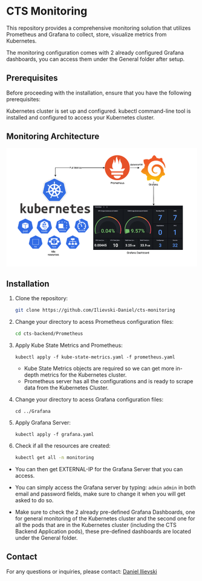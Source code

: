 # CTS Monitoring

This repository provides a comprehensive monitoring solution that utilizes Prometheus and Grafana to collect, store, visualize metrics from Kubernetes.

The monitoring configuration comes with 2 already configured Grafana dashboards, you can access them under the General folder after setup.

## Prerequisites

Before proceeding with the installation, ensure that you have the following prerequisites:

Kubernetes cluster is set up and configured.
kubectl command-line tool is installed and configured to access your Kubernetes cluster.

## Monitoring Architecture

![Monitoring Design](./Images/monitoring.png?raw=true)

## Installation

1. Clone the repository:

   ```bash
   git clone https://github.com/Ilievski-Daniel/cts-monitoring
   ```

2. Change your directory to acess Prometheus configuration files:

   ```bash
   cd cts-backend/Prometheus
   ```

3. Apply Kube State Metrics and Prometheus:

    ```
    kubectl apply -f kube-state-metrics.yaml -f prometheus.yaml
    ```

    - Kube State Metrics objects are required so we can get more in-depth metrics for the Kubernetes cluster.
    - Prometheus server has all the configurations and is ready to scrape data from the Kubernetes Cluster.

4. Change your directory to acess Grafana configuration files:

    ```
    cd ../Grafana
    ```

5. Apply Grafana Server:

    ```
    kubectl apply -f grafana.yaml
    ```

6. Check if all the resources are created:

    ```sh
    kubectl get all -n monitoring
    ```

- You can then get EXTERNAL-IP for the Grafana Server that you can access.

- You can simply access the Grafana server by typing: ```admin``` ```admin``` in both email and password fields, make sure to change it when you will get asked to do so.

- Make sure to check the 2 already pre-defined Grafana Dashboards, one for general monitoring of the Kubernetes cluster and the second one for all the pods that are in the Kubernetes cluster (including the CTS Backend Application pods), these pre-defined dashboards are located under the General folder.

## Contact
For any questions or inquiries, please contact: [Daniel Ilievski](https://www.linkedin.com/in/danielilievski/)